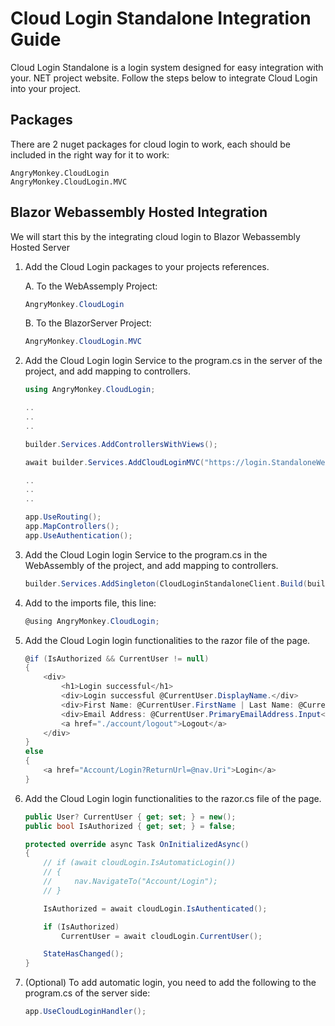 # Cloud Login Standalone Integration Guide

Cloud Login Standalone is a login system designed for easy integration with your. NET project website. Follow the steps below to integrate Cloud Login into your project.

## Packages

There are 2 nuget packages for cloud login to work, each should be included in the right way for it to work:

    AngryMonkey.CloudLogin
    AngryMonkey.CloudLogin.MVC

## Blazor Webassembly Hosted Integration

We will start this by the integrating cloud login to Blazor Webassembly Hosted Server

1. Add the Cloud Login packages to your projects references.

    A. To the WebAssemply Project:
    ```csharp
    AngryMonkey.CloudLogin
    ```
    
    B. To the BlazorServer Project:
    ```csharp
    AngryMonkey.CloudLogin.MVC
    ```

2. Add the Cloud Login login Service to the program.cs in the server of the project, and add mapping to controllers. 

    ```csharp
    using AngryMonkey.CloudLogin;

    ..
    ..
    ..

    builder.Services.AddControllersWithViews();

    await builder.Services.AddCloudLoginMVC("https://login.StandaloneWebName.app/");

    ..
    ..
    ..
    
    app.UseRouting();
    app.MapControllers();
    app.UseAuthentication();
    ```
    
3. Add the Cloud Login login Service to the program.cs in the WebAssembly of the project, and add mapping to controllers.

    ```csharp
    builder.Services.AddSingleton(CloudLoginStandaloneClient.Build(builder.HostEnvironment.BaseAddress));
    ```

4. Add to the imports file, this line:

    ```csharp
    @using AngryMonkey.CloudLogin;
    ```

5. Add the Cloud Login login functionalities to the razor file of the page.

    ```csharp
    @if (IsAuthorized && CurrentUser != null)
    {
        <div>
            <h1>Login successful</h1>
            <div>Login successful @CurrentUser.DisplayName.</div>
            <div>First Name: @CurrentUser.FirstName | Last Name: @CurrentUser.LastName</div>
            <div>Email Address: @CurrentUser.PrimaryEmailAddress.Input</div>
            <a href="./account/logout">Logout</a>
        </div>
    }
    else
    {
        <a href="Account/Login?ReturnUrl=@nav.Uri">Login</a>
    }
    ```

6. Add the Cloud Login login functionalities to the razor.cs file of the page.

    ```csharp
    public User? CurrentUser { get; set; } = new();
    public bool IsAuthorized { get; set; } = false;

    protected override async Task OnInitializedAsync()
    {
        // if (await cloudLogin.IsAutomaticLogin())
        // {
        //     nav.NavigateTo("Account/Login");
        // }

        IsAuthorized = await cloudLogin.IsAuthenticated();

        if (IsAuthorized)
            CurrentUser = await cloudLogin.CurrentUser();

        StateHasChanged();
    }
    ```
7. (Optional) To add automatic login, you need to add the following to the program.cs of the server side:

    ```csharp
    app.UseCloudLoginHandler();
    ```